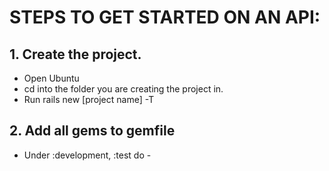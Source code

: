 # STEPS TO GET STARTED ON AN API:

## 1. Create the project.
   -  Open Ubuntu
   -  cd into the folder you are creating the project in.
   -  Run rails new [project name] -T

## 2. Add all gems to gemfile
   - Under :development, :test do
    - 
